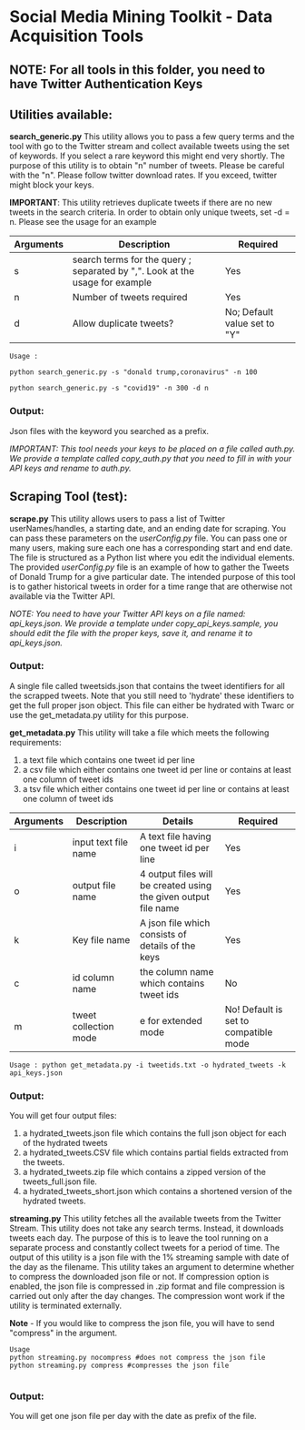 # Social Media Mining Toolkit - Data Acquisition Tools

## NOTE: For all tools in this folder, you need to have Twitter Authentication Keys

## Utilities available:

**search_generic.py** This utility allows you to pass a few query terms and the tool with go to the Twitter stream and collect available tweets using the set of keywords. If you select a rare keyword this might end very shortly. The purpose of this utility is to obtain "n" number of tweets. Please be careful with the "n". Please follow twitter download rates. If you exceed, twitter might block your keys.

**IMPORTANT**: This utility retrieves duplicate tweets if there are no new tweets in the search criteria. In order to obtain only unique tweets, set -d = n. Please see the usage for an example

|Arguments|Description|Required |
| ------------- | ------------- | ------------- |
|s|search terms for the query ; separated by ",". Look at the usage for example|Yes |
|n|Number of tweets required|Yes |
|d|Allow duplicate tweets?|No; Default value set to "Y" |

```
Usage : 

python search_generic.py -s "donald trump,coronavirus" -n 100

python search_generic.py -s "covid19" -n 300 -d n

```

### Output: 
Json files with the keyword you searched as a prefix.

_IMPORTANT: This tool needs your keys to be placed on a file called auth.py. We provide a template called copy_auth.py that you need to fill in with your API keys and rename to auth.py._

## Scraping Tool (test):

**scrape.py** This utility allows users to pass a list of Twitter userNames/handles, a starting date, and an ending date for scraping. You can pass these parameters on the _userConfig.py_ file. You can pass one or many users, making sure each one has a corresponding start and end date. The file is structured as a Python list where you edit the individual elements. The provided _userConfig.py_ file is an example of how to gather the Tweets of Donald Trump for a give particular date. The intended purpose of this tool is to gather historical tweets in order for a time range that are otherwise not available via the Twitter API. 

_NOTE: You need to have your Twitter API keys on a file named: api_keys.json. We provide a template under copy_api_keys.sample, you should edit the file with the proper keys, save it, and rename it to api_keys.json._

### Output:
A single file called tweetsids.json that contains the tweet identifiers for all the scrapped tweets. Note that you still need to 'hydrate' these identifiers to get the full proper json object. This file can either be hydrated with Twarc or use the get_metadata.py utility for this purpose.

**get_metadata.py** This utility will take a file which meets the following requirements:

1. a text file which contains one tweet id per line
1. a csv file which either contains one tweet id per line or contains at least one column of tweet ids
1. a tsv file which either contains one tweet id per line or contains at least one column of tweet ids


|Arguments|Description|Details|Required |
| ------------- | ------------- |------------- | ------------- |
|i|input text file name|A text file having one tweet id per line|Yes |
|o|output file name|4 output files will be created using the given output file name|Yes |
|k|Key file name|A json file which consists of details of the keys|Yes |
|c|id column name|the column name which contains tweet ids|No |
|m|tweet collection mode| e for extended mode| No! Default is set to compatible mode|


```
Usage : python get_metadata.py -i tweetids.txt -o hydrated_tweets -k api_keys.json
```

### Output: 
You will get four output files: 

1. a hydrated_tweets.json file which contains the full json object for each of the hydrated tweets
1. a hydrated_tweets.CSV file which contains partial fields extracted from the tweets.
1. a hydrated_tweets.zip file which contains a zipped version of the tweets_full.json file.
1. a hydrated_tweets_short.json which contains a shortened version of the hydrated tweets. 

**streaming.py** This utility fetches all the available tweets from the Twitter Stream. This utility does not take any search terms. Instead, it downloads tweets each day. The purpose of this is to leave the tool running on a separate process and constantly collect tweets for a period of time. The output of this utility is a json file with the 1% streaming sample with date of the day as the filename. This utility takes an argument to determine whether to compress the downloaded json file or not. If compression option is enabled, the json file is compressed in .zip format and file compression is carried out only after the day changes.
The compression wont work if the utility is terminated externally. 

**Note** - If you would like to compress the json file, you will have to send "compress" in the argument.

```
Usage 
python streaming.py nocompress #does not compress the json file
python streaming.py compress #compresses the json file


```
### Output: 
You will get one json file per day with the date as prefix of the file.  
